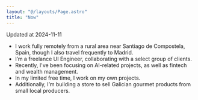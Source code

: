 ```yaml
---
layout: "@/layouts/Page.astro"
title: "Now"
---
```


Updated at 2024-11-11


- I work fully remotely from a rural area near Santiago de Compostela, Spain, though I also travel frequently to Madrid.
- I’m a freelance UI Engineer, collaborating with a select group of clients.
- Recently, I've been focusing on AI-related projects, as well as fintech and wealth management.
- In my limited free time, I work on my own projects.
- Additionally, I’m building a store to sell Galician gourmet products from small local producers.
